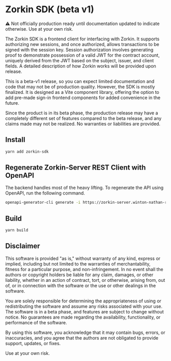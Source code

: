 # Zorkin SDK (beta v1)

⚠️ Not officially production ready until documentation updated to indicate otherwise. Use at your own risk.

The Zorkin SDK is a frontend client for interfacing with Zorkin. It supports authorizing new sessions, and once authorized, allows transactions to be signed with the session key. Session authorization involves generating proof to demonstrate possession of a valid JWT for the contract account, uniquely derived from the JWT based on the subject, issuer, and client fields. A detailed description of how Zorkin works will be provided upon release.

This is a beta-v1 release, so you can expect limited documentation and code that may not be of production quality. However, the SDK is mostly finalized. It is designed as a Vite component library, offering the option to add pre-made sign-in frontend components for added convenience in the future.

Since the product is in its beta phase, the production release may have a completely different set of features compared to the beta release, and any claims made may not be realized. No warranties or liabilities are provided.

## Install

```sh
yarn add zorkin-sdk
```

## Regenerate Zorkin-Server REST Client with OpenAPI

The backend handles most of the heavy lifting. To regenerate the API using OpenAPI, run the following command.

```sh
openapi-generator-cli generate -i https://zorkin-server.winton-nathan-roberts-5e4.workers.dev/openapi.json -g typescript-axios -o ./src/zorkin-client/zorkin-server-oapi-client
```

## Build

```sh
yarn build
```

## Disclaimer

This software is provided "as is," without warranty of any kind, express or implied, including but not limited to the warranties of merchantability, fitness for a particular purpose, and non-infringement. In no event shall the authors or copyright holders be liable for any claim, damages, or other liability, whether in an action of contract, tort, or otherwise, arising from, out of, or in connection with the software or the use or other dealings in the software.

You are solely responsible for determining the appropriateness of using or redistributing the software and assume any risks associated with your use. The software is in a beta phase, and features are subject to change without notice. No guarantees are made regarding the availability, functionality, or performance of the software.

By using this software, you acknowledge that it may contain bugs, errors, or inaccuracies, and you agree that the authors are not obligated to provide support, updates, or fixes.

Use at your own risk.
